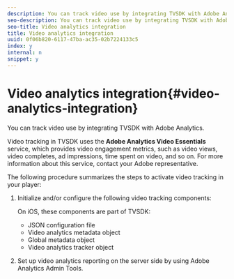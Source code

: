 ```yaml
---
description: You can track video use by integrating TVSDK with Adobe Analytics.
seo-description: You can track video use by integrating TVSDK with Adobe Analytics.
seo-title: Video analytics integration
title: Video analytics integration
uuid: 0f06b820-6117-47ba-ac35-02b7224133c5
index: y
internal: n
snippet: y
---
```


# Video analytics integration{#video-analytics-integration}

You can track video use by integrating TVSDK with Adobe Analytics.

Video tracking in TVSDK uses the **Adobe Analytics Video Essentials** service, which provides video engagement metrics, such as video views, video completes, ad impressions, time spent on video, and so on. For more information about this service, contact your Adobe representative.

The following procedure summarizes the steps to activate video tracking in your player:

1. Initialize and/or configure the following video tracking components:

   On iOS, these components are part of TVSDK:

    * JSON configuration file 
    * Video analytics metadata object 
    * Global metadata object 
    * Video analytics tracker object

1. Set up video analytics reporting on the server side by using Adobe Analytics Admin Tools.

